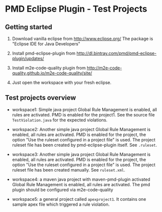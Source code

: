# PMD Eclipse Plugin - Test Projects

## Getting started

1.  Download vanilla eclipse from http://www.eclipse.org/
    The package is "Eclipse IDE for Java Developers"

2.  Install pmd-eclipse-plugin from http://dl.bintray.com/pmd/pmd-eclipse-plugin/updates/

3.  Install m2e-code-quality plugin from http://m2e-code-quality.github.io/m2e-code-quality/site/

4.  Just open the workspace with your fresh eclipse.

## Test projects overview

*   workspace1: Simple java project
    Global Rule Management is enabled, all rules are activated.
    PMD is enabled for the project1. See the source file
    `TestViolation.java` for the expected violations.

*   workspace2: Another simple java project
    Global Rule Management is enabled, all rules are activated.
    PMD is enabled for the project, the option "Use the ruleset configured
    in a project file" is used. The project ruleset file has been created by
    pmd-eclipse-plugin itself. See `.ruleset`.

*   workspace3: Another simple java project
    Global Rule Management is enabled, all rules are activated.
    PMD is enabled for the project, the option "Use the ruleset configured
    in a project file" is used. The project ruleset file has been
    created manually. See `ruleset.xml`.

*   workspace4: a maven java project with maven-pmd-plugin activated
    Global Rule Management is enabled, all rules are activated.
    The pmd plugin should be configured via m2e-code-quality

*   workspace5: a general project called `apexproject1`. It contains
    one sample apex file which triggered a rule violation.

